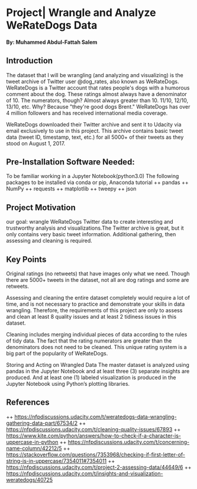 # Project| Wrangle and Analyze WeRateDogs Data
#### By: Muhammed Abdul-Fattah Salem

## **Introduction**

The dataset that I will be wrangling (and analyzing and visualizing) is the tweet archive of Twitter user @dog_rates, also known as WeRateDogs. WeRateDogs is a Twitter account that rates people's dogs with a humorous comment about the dog. These ratings almost always have a denominator of 10. The numerators, though? Almost always greater than 10. 11/10, 12/10, 13/10, etc. Why? Because "they're good dogs Brent." WeRateDogs has over 4 million followers and has received international media coverage.

WeRateDogs downloaded their Twitter archive and sent it to Udacity via email exclusively to use in this project. This archive contains basic tweet data (tweet ID, timestamp, text, etc.) for all 5000+ of their tweets as they stood on August 1, 2017.

## **Pre-Installation Software Needed**:

To be familiar working in a Jupyter Notebook(python3.0)
The following packages to be installed via conda or pip, Anaconda tutorial 
++ pandas
++ NumPy
++ requests
++ matplotlib
++ tweepy
++ json

## **Project Motivation**

our goal: wrangle WeRateDogs Twitter data to create interesting and trustworthy analysis and visualizations.The Twitter archive is great, but it only contains very basic tweet information. Additional gathering, then assessing and cleaning is required.

## **Key Points**

 Original ratings (no retweets) that have images only what we need. Though there are 5000+ tweets in the dataset, not all are dog ratings and some are retweets.

Assessing and cleaning the entire dataset completely would require a lot of time, and is not necessary to practice and demonstrate your skills in data wrangling. Therefore, the requirements of this project are only to assess and clean at least 8 quality issues and at least 2 tidiness issues in this dataset.

Cleaning includes merging individual pieces of data according to the rules of tidy data.
The fact that the rating numerators are greater than the denominators does not need to be cleaned. This unique rating system is a big part of the popularity of WeRateDogs.

Storing and Acting on Wrangled Data
The master dataset is analyzed using pandas in the Jupyter Notebook and at least three (3) separate insights are produced. And at least one (1) labeled visualization is produced in the Jupyter Notebook using Python’s plotting libraries.

## **References**

++ https://nfpdiscussions.udacity.com/t/weratedogs-data-wrangling-gathering-data-part/67534/2
++ https://nfpdiscussions.udacity.com/t/cleaning-quality-issues/67893
++ https://www.kite.com/python/answers/how-to-check-if-a-character-is-uppercase-in-python
++ https://nfpdiscussions.udacity.com/t/concerning-name-column/42212/5
++ https://stackoverflow.com/questions/7353968/checking-if-first-letter-of-string-is-in-uppercase/7354011#7354011
++ https://nfpdiscussions.udacity.com/t/project-2-assessing-data/44649/6
++ https://nfpdiscussions.udacity.com/t/insights-and-visualization-weratedogs/40725